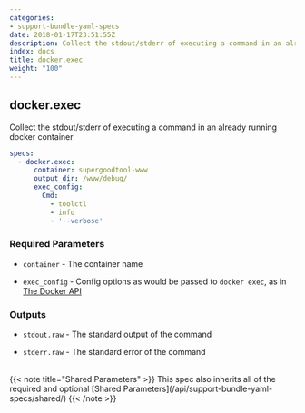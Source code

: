 ```yaml
---
categories:
- support-bundle-yaml-specs
date: 2018-01-17T23:51:55Z
description: Collect the stdout/stderr of executing a command in an already running docker container
index: docs
title: docker.exec
weight: "100"
---
```


## docker.exec

Collect the stdout/stderr of executing a command in an already running docker container


```yaml
specs:
  - docker.exec:
      container: supergoodtool-www
      output_dir: /www/debug/
      exec_config:
        Cmd:
          - toolctl
          - info
          - '--verbose'
```

    
### Required Parameters


- `container` - The container name


- `exec_config` - Config options as would be passed to `docker exec`, as in [The Docker API](https://github.com/moby/moby/blob/master/api/types/configs.go)


    
### Outputs


- `stdout.raw` - The standard output of the command

- `stderr.raw` - The standard error of the command

    
<br>
{{< note title="Shared Parameters" >}}
This spec also inherits all of the required and optional [Shared Parameters](/api/support-bundle-yaml-specs/shared/)
{{< /note >}}
    
    